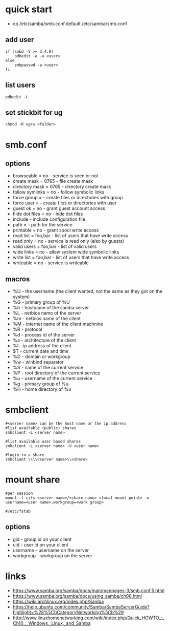 # quick start

* cp /etc/samba/smb.conf.default /etc/samba/smb.conf

## add user

    if [smbd -V >= 3.4.0]
        pdbedit -a -u <user>
    else
        smbpasswd -a <user>
    fi

## list users

    pdbedit -L

## set stickbit for ug

    chmod -R ug+s <folder>

# smb.conf

## options

* browseable = no       -   service is seen or not
* create mask = 0765    -   file create mask
* directory mask = 0765 -   directory create mask
* follow symlinks = no  -   follow symbolic links
* force group = <name>  -   create files or directories with group <name>
* force user = <name>   -   create files or directories with user <name>
* guest ok = no         -   grant guest account access
* hide dot files = no   -   hide dot files
* include <path>        -   include configuration file
* path = <path>         -   path for the service
* printable = no        -   grant spool write access
* read list = foo,bar  -   list of users that have write access
* read only = no        -   service is read only (also by guests)
* valid users = foo,bar -   list of valid users
* wide links = no       -   allow system wide symbolic links
* write list = foo,bar  -   list of users that have write access
* writeable = no        -   service is writeable

## macros

* %U    -   the username (the client wanted, not the same as they got on the system)
* %G    -   primary group of %U
* %h    -   hostname of the samba server
* %L    -   netbios name of the server
* %m    -   netbios name of the client
* %M    -   internet name of the client machnine
* %R    -   protocol
* %d    -   process id of the server
* %a    -   architecture of the client
* %I    -   ip address of the client
* $T    -   current date and time
* %D    -   domain or workgroup
* %w    -   winbind separator
* %S    -   name of the current service
* %P    -   root directory of the current service
* %u    -   username of the current service
* %g    -   primary group of %u
* %H    -   home directory of %u

# smbclient

    #<server name> can be the host name or the ip address
    #list available (public) shares
    smbclient -L <server name>

    #list available user based shares
    smbclient -L <server name> -U <user name>

    #login to a share
    smbclient \\\\<server name>\\<share>

# mount share 

    #per session
    mount –t cifs <server name>/<share name> <local mount point> –o username=<user name>,workgroup=<work group>

    #/etc/fstab

## options

* gid       -   group id on your client
* uid       -   user id on your client
* username  -   username on the server
* workgroup -   workgroup on the server

# links

* https://www.samba.org/samba/docs/man/manpages-3/smb.conf.5.html
* https://www.samba.org/samba/docs/using_samba/ch08.html
* https://wiki.archlinux.org/index.php/Samba
* https://help.ubuntu.com/community/Samba/SambaServerGuide?highlight=%28%5CbCategoryNetworking%5Cb%29
* http://www.linuxhomenetworking.com/wiki/index.php/Quick_HOWTO_:_Ch10_:_Windows,_Linux,_and_Samba
